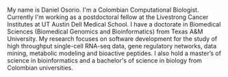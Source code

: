 My name is Daniel Osorio. I'm a Colombian Computational Biologist. Currently I'm working as a postdoctoral fellow at the Livestrong Cancer Institutes at UT Austin Dell Medical School. I have a doctorate in Biomedical Sciences (Biomedical Genomics and Bioinformatics) from Texas A&M University. My research focuses on software development for the study of high throughput single-cell RNA-seq data, gene regulatory networks, data mining, metabolic modeling and bioactive peptides. I also hold a master’s of science in bioinformatics and a bachelor's of science in biology from Colombian universities.
